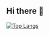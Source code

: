 ## Hi there 👋
[![Top Langs](https://github-readme-stats-nine-kappa-96.vercel.app/api/top-langs/?username=setohirox&count_private=true&layout=compact&langs_count=10&theme=dark)](https://github.com/anuraghazra/github-readme-stats)
